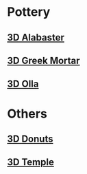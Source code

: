# Pottery

## [3D Alabaster](https://joaomessiah.github.io/pottery/alabaster/)
## [3D Greek Mortar](https://joaomessiah.github.io/pottery/greek-mortar/)
## [3D Olla](https://joaomessiah.github.io/pottery/olla/)


# Others

## [3D Donuts](https://joaomessiah.github.io/pottery/donuts/)
## [3D Temple](https://joaomessiah.github.io/pottery/temple/)
